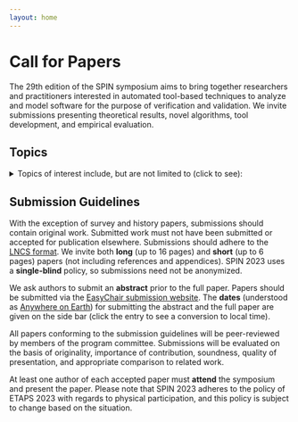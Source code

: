 ```yaml
---
layout: home
---
```


# Call for Papers

The 29th edition of the SPIN symposium aims to bring together researchers and practitioners interested in automated tool-based techniques to analyze and model software for the purpose of verification and validation.
We invite submissions presenting theoretical results, novel algorithms, tool development, and empirical evaluation.


## Topics

<details>
 <summary>Topics of interest include, but are not limited to (click to see):</summary>
 <ul>
  <li>Formal verification techniques for automated analysis of software</li>
  <li>Formal analysis for modeling languages, such as UML/state charts</li>
  <li>Formal specification languages, temporal logic, design-by-contract</li>
  <li>Model checking</li>
  <li>Analysis of concurrent software</li>
  <li>Automated theorem proving, including SAT and SMT</li>
  <li>Verifying compilers</li>
  <li>Abstraction and symbolic execution techniques</li>
  <li>Static analysis and abstract interpretation</li>
  <li>Combination of verification techniques</li>
  <li>Modular and compositional verification techniques</li>
  <li>Verification of timed and probabilistic systems</li>
  <li>Automated testing using advanced analysis techniques</li>
  <li>Combination of static and dynamic analyses</li>
  <li>Program synthesis</li>
  <li>Derivation of specifications, test cases, or other useful material via formal analysis</li>
  <li>Case studies of interesting systems or with interesting results</li>
  <li>Engineering and implementation of software verification and analysis tools</li>
  <li>Benchmark and comparative studies for formal verification and analysis tools</li>
  <li>Formal methods of education and training</li>
  <li>Insightful surveys or historical accounts on topics of relevance to the symposium</li>
  <li>Relevant tools and algorithms for modern hardware, e.g.: parallel, GPU, TPU, cloud, and quantum</li>
  <li>Formal techniques to model and analyze societal and legal systems</li>
  <li>Formal analysis of learned systems</li>
 </ul>
</details>


## Submission Guidelines

With the exception of survey and history papers, submissions should contain original work.
Submitted work must not have been submitted or accepted for publication elsewhere.
Submissions should adhere to the [LNCS format](https://www.springer.com/gp/computer-science/lncs/conference-proceedings-guidelines).
We invite both **long** (up to 16 pages) and **short** (up to 6 pages) papers (not including references and appendices).
SPIN 2023 uses a **single-blind** policy, so submissions need not be anonymized.

We ask authors to submit an **abstract** prior to the full paper.
Papers should be submitted via the [EasyChair submission website](https://easychair.org/conferences/?conf=spin20230).
The **dates** (understood as [Anywhere on Earth](https://en.wikipedia.org/wiki/Anywhere_on_Earth)) for submitting the abstract and the full paper are given on the side bar (click the entry to see a conversion to local time).

All papers conforming to the submission guidelines will be peer-reviewed by members of the program committee.
Submissions will be evaluated on the basis of originality, importance of contribution, soundness, quality of presentation, and appropriate comparison to related work.

At least one author of each accepted paper must **attend** the symposium and present the paper.
Please note that SPIN 2023 adheres to the policy of ETAPS 2023 with regards to physical participation, and this policy is subject to change based on the situation.
